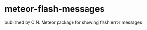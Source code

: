meteor-flash-messages
=====================
published by C.N.
Meteor package for showing flash error messages
